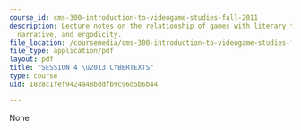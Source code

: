 ```yaml
---
course_id: cms-300-introduction-to-videogame-studies-fall-2011
description: Lecture notes on the relationship of games with literary texts, cybertexts,
  narrative, and ergodicity.
file_location: /coursemedia/cms-300-introduction-to-videogame-studies-fall-2011/1828c1fef9424a48bddfb9c96d5b6b44_MITCMS_300F11_session_4.pdf
file_type: application/pdf
layout: pdf
title: "SESSION 4 \u2013 CYBERTEXTS"
type: course
uid: 1828c1fef9424a48bddfb9c96d5b6b44

---
```

None